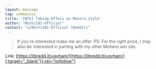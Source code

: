 ```yaml
---
layout: message
tag: community
title: '[WTS] Taking Offers on Monero.style'
author: "Mochi101-Official"	
contact: "u/Mochi101-Official (Reddit)"
---
```


> If you're interested make me an offer. PS: For the right price, I may also be interested in parting with my other Monero.win site.

Link: [https://libredd.it/ugyham/](https://libredd.it/ugyham/){:target="_blank"}{:rel="nofollow"}
